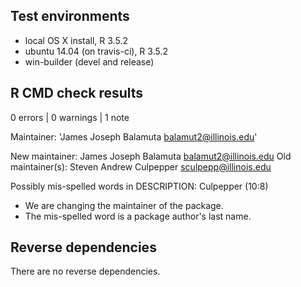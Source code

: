 ## Test environments

- local OS X install, R 3.5.2
- ubuntu 14.04 (on travis-ci), R 3.5.2
- win-builder (devel and release)

## R CMD check results

0 errors | 0 warnings | 1 note

Maintainer: 'James Joseph Balamuta <balamut2@illinois.edu>'

New maintainer:
  James Joseph Balamuta <balamut2@illinois.edu>
Old maintainer(s):
  Steven Andrew Culpepper <sculpepp@illinois.edu>
  
Possibly mis-spelled words in DESCRIPTION:
  Culpepper (10:8)
  
- We are changing the maintainer of the package.
- The mis-spelled word is a package author's last name. 

## Reverse dependencies

There are no reverse dependencies.
